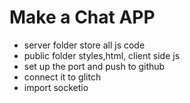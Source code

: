 Make a Chat APP
===============

- server folder store all js code
- public folder styles,html, client side js
- set up the port and push to github
- connect it to glitch
- import socketio
